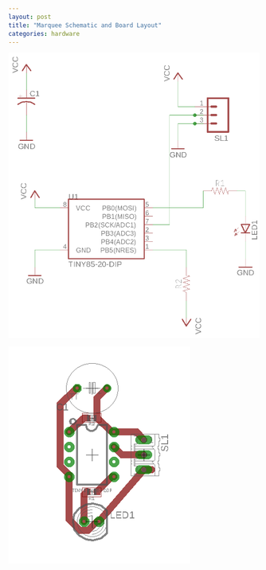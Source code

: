 ```yaml
---
layout: post
title: "Marquee Schematic and Board Layout"
categories: hardware
---
```


![alt text](/images/homemadehardware/week2/marquee_sensor_schematic.png)

![alt text](/images/homemadehardware/week2/marquee_sensor_board.png)